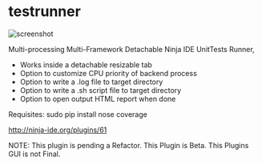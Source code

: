 testrunner
==========


![screenshot](https://lh3.googleusercontent.com/-Cm_rhWNdpmM/UoGe5mhzrMI/AAAAAAAAD3k/s64VSTbwzc8/w717-h347-no/temp.jpg)


Multi-processing Multi-Framework Detachable Ninja IDE UnitTests Runner, 

- Works inside a detachable resizable tab  
- Option to customize CPU priority of backend process 
- Option to write a .log file to target directory 
- Option to write a .sh script file to target directory  
- Option to open output HTML report when done  

Requisites: sudo pip install nose coverage 

http://ninja-ide.org/plugins/61 


NOTE: 
This plugin is pending a Refactor. This Plugin is Beta. This Plugins GUI is not Final.
